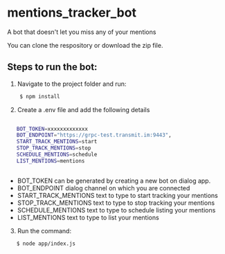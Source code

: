 # mentions_tracker_bot
A bot that doesn't let you miss any of your mentions

You can clone the respository or download the zip file.

## Steps to run the bot:

1. Navigate to the project folder and run:
```sh
    $ npm install
```
2. Create a .env file and add the following details

```sh
   
   BOT_TOKEN=xxxxxxxxxxxxx
   BOT_ENDPOINT="https://grpc-test.transmit.im:9443",
   START_TRACK_MENTIONS=start
   STOP_TRACK_MENTIONS=stop
   SCHEDULE_MENTIONS=schedule    
   LIST_MENTIONS=mentions    
    
```

- BOT_TOKEN can be generated by creating a new bot on dialog app.
- BOT_ENDPOINT dialog channel on which you are connected
- START_TRACK_MENTIONS text to type to start tracking your mentions
- STOP_TRACK_MENTIONS  text to type to stop tracking your mentions
- SCHEDULE_MENTIONS  text to type to schedule listing your mentions
- LIST_MENTIONS  text to type to list your mentions


3. Run the command:
```sh
   $ node app/index.js
```

